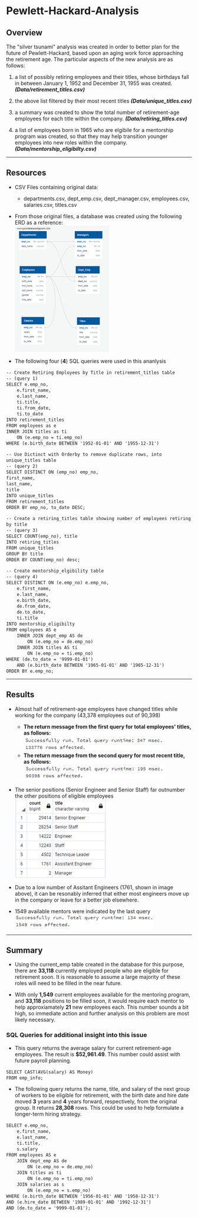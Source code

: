 # Pewlett-Hackard-Analysis

## Overview

The "silver tsunami" analysis was created in order to better plan for the future of Pewlett-Hackard, based upon an aging work force approaching the retirement age. The particular aspects of the new analysis are as follows:

1. a list of possibly retiring employees and their titles, whose birthdays fall in between January 1, 1952 and December 31, 1955 was created. ***(Data/retirement_titles.csv)***

2.  the above list filtered by their most recent titles ***(Data/unique_titles.csv)***

3. a summary was created to show the total number of retirement-age employees for each title within the company. ***(Data/retiring_titles.csv)***

4. a list of employees born in 1965 who are elgibile for a mentorship program was created, so that they may help transition younger employees into new roles within the company. ***(Data/mentorship_eligibilty.csv)***

---
## Resources
- CSV Files containing original data:
  - departments.csv, dept_emp.csv, dept_manager.csv, employees.csv, salaries.csv, titles.csv
- From those original files, a database was created using the following ERD as a reference:  
  ![ERD](./Images/EmployeeDB_reduced.png)  

- The following four (**4**) SQL queries were used in this ananlysis

```
-- Create Retiring Employees by Title in retirement_titles table
-- (query 1)
SELECT e.emp_no,
	e.first_name,
	e.last_name,
	ti.title,
	ti.from_date,
	ti.to_date
INTO retirement_titles
FROM employees as e
INNER JOIN titles as ti
	ON (e.emp_no = ti.emp_no)
WHERE (e.birth_date BETWEEN '1952-01-01' AND '1955-12-31')
```  

```
-- Use Dictinct with Orderby to remove duplicate rows, into unique_titles table  
-- (query 2)
SELECT DISTINCT ON (emp_no) emp_no,
first_name,
last_name,
title
INTO unique_titles
FROM retirement_titles
ORDER BY emp_no, to_date DESC;
```

```
-- Create a retiring_titles table showing number of employees retiring by title  
-- (query 3)
SELECT COUNT(emp_no), title
INTO retiring_titles
FROM unique_titles
GROUP BY title
ORDER BY COUNT(emp_no) desc;
```

```
-- Create mentorship_elgibility table
-- (query 4)
SELECT DISTINCT ON (e.emp_no) e.emp_no,
	e.first_name,
	e.last_name,
	e.birth_date,
	de.from_date,
	de.to_date,
	ti.title
INTO mentorship_eligibilty
FROM employees AS e
	INNER JOIN dept_emp AS de
		ON (e.emp_no = de.emp_no)
	INNER JOIN titles AS ti
		ON (e.emp_no = ti.emp_no)
WHERE (de.to_date = '9999-01-01') 
	AND (e.birth_date BETWEEN '1965-01-01' AND '1965-12-31')
ORDER BY e.emp_no;
```

---
## Results
- Almost half of retirement-age employees have changed titles while working for the company (43,378 employees out of 90,398)  
<span style="color:red"><b>
  - The return message from the first query for total employees' titles, as follows:  
![First Query](./Images/query1.png)
  - The return message from the second query for most recent title, as follows:   
![Second Query](./Images/query2.png) 
</b></span>

- The senior positions (Senior Engineer and Senior Staff) far outnumber the other positions of eligible employees  
![Third Query](./Images/query3.png)  

- Due to a low number of Assitant Engineers (1761, shown in image above), it can be resonably inferred that either most engineers move up in the company or leave for a better job elsewhere.  

- 1549 available mentors were indicated by the last query  
  ![Fourth Query](./Images/query4.png)

---

## Summary

- Using the current_emp table created in the database for this purpose, there are **33,118** currently employed people who are eligible for retirement soon. It is reasonable to assume a large majority of these roles will need to be filled in the near future.

- With only **1,549** current employees available for the mentoring program, and **33,118** positions to be filled soon, it would require each mentor to help approxiamately **21** new employees each. This number sounds a bit high, so immediate action and further analysis on this problem are most likely necessary.  
     

### SQL Queries for additional insight into this issue   


- This query returns the average salary for current retirement-age employees. The result is **$52,961.49**. This number could assist with future payroll planning.
```
SELECT CAST(AVG(salary) AS Money) 
FROM emp_info;
```
- The following query returns the name, title, and salary of the next group of workers to be eligible for retirement, with the birth date and hire date moved **3** years and **4** years forward, respectively, from the original group. It returns **28,308** rows. This could be used to help formulate a longer-term hiring strategy.
```
SELECT e.emp_no, 
	e.first_name, 
	e.last_name,
	ti.title,
	s.salary
FROM employees AS e
	JOIN dept_emp AS de
		ON (e.emp_no = de.emp_no)
	JOIN titles as ti
		ON (e.emp_no = ti.emp_no)
	JOIN salaries as s
		ON (e.emp_no = s.emp_no)
WHERE (e.birth_date BETWEEN '1956-01-01' AND '1958-12-31')
AND (e.hire_date BETWEEN '1989-01-01' AND '1992-12-31')
AND (de.to_date = '9999-01-01');
```